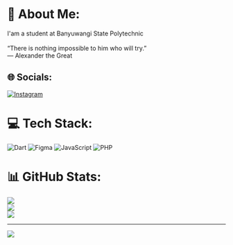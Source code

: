# 💫 About Me:
I'am a student at Banyuwangi State Polytechnic<br><br>“There is nothing impossible to him who will try.”<br>― Alexander the Great


## 🌐 Socials:
[![Instagram](https://img.shields.io/badge/Instagram-%23E4405F.svg?logo=Instagram&logoColor=white)](https://instagram.com/zxelzf) 

# 💻 Tech Stack:
![Dart](https://img.shields.io/badge/dart-%230175C2.svg?style=for-the-badge&logo=dart&logoColor=white) ![Figma](https://img.shields.io/badge/figma-%23F24E1E.svg?style=for-the-badge&logo=figma&logoColor=white) ![JavaScript](https://img.shields.io/badge/javascript-%23323330.svg?style=for-the-badge&logo=javascript&logoColor=%23F7DF1E) ![PHP](https://img.shields.io/badge/php-%23777BB4.svg?style=for-the-badge&logo=php&logoColor=white)
# 📊 GitHub Stats:
![](https://github-readme-stats.vercel.app/api?username=Aryasatya2356&theme=shadow_blue&hide_border=false&include_all_commits=false&count_private=false)<br/>
![](https://nirzak-streak-stats.vercel.app/?user=Aryasatya2356&theme=shadow_blue&hide_border=false)<br/>
![](https://github-readme-stats.vercel.app/api/top-langs/?username=Aryasatya2356&theme=shadow_blue&hide_border=false&include_all_commits=false&count_private=false&layout=compact)

---
[![](https://visitcount.itsvg.in/api?id=Aryasatya2356&icon=0&color=0)](https://visitcount.itsvg.in)

<!-- Proudly created with GPRM ( https://gprm.itsvg.in ) -->